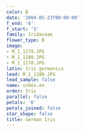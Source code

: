 ```yaml
---
color: B
date: '2004-05-23T00:00:00'
f_end: '6'
f_start: '5'
family: Iridaceae
flower_type: B
image:
- M_1_1179.JPG
- M_1_1180.JPG
- M_1_1178.JPG
latin: Iris germanica
lead: M_1_1180.JPG
lead_sample: false
name: index.en
order: Iris
parallel: false
petals: '6'
petals_joined: false
star_shape: false
title: German Iris
---
```

